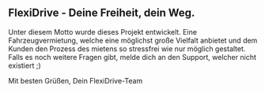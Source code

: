 ## FlexiDrive - Deine Freiheit, dein Weg.

Unter diesem Motto wurde dieses Projekt entwickelt. Eine Fahrzeugvermietung, welche eine möglichst große Vielfalt anbietet und dem Kunden den Prozess des mietens so stressfrei wie nur möglich gestaltet.
Falls es noch weitere Fragen gibt, melde dich an den Support, welcher nicht existiert ;)

Mit besten Grüßen,
Dein FlexiDrive-Team
